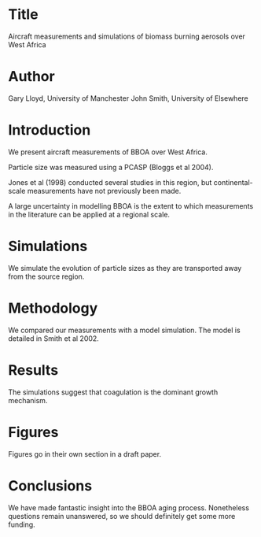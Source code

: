 # Title 
Aircraft measurements and simulations of biomass burning aerosols over West Africa

# Author
Gary Lloyd, University of Manchester
John Smith, University of Elsewhere

# Introduction
We present aircraft measurements of BBOA over West Africa.

Particle size was measured using a PCASP (Bloggs et al 2004).

Jones et al (1998) conducted several studies in this region, but continental-scale measurements have not previously been made.

A large uncertainty in modelling BBOA is the extent to which measurements in the literature can be applied at a regional scale. 

# Simulations
We simulate the evolution of particle sizes as they are transported away from the source region.

# Methodology
We compared our measurements with a model simulation.
The model is detailed in Smith et al 2002.

# Results
The simulations suggest that coagulation is the dominant growth mechanism. 

# Figures
Figures go in their own section in a draft paper.

# Conclusions
We have made fantastic insight into the BBOA aging process. Nonetheless questions remain unanswered, so we should definitely get some more funding.
